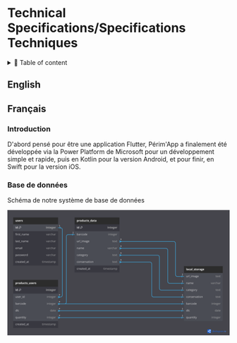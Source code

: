 # Technical Specifications/Specifications Techniques

<details>
<summary>📖 Table of content</summary>

- [Technical Specifications/Specifications Techniques](#technical-specificationsspecifications-techniques)
  - [English](#english)
  - [Français](#français)
    - [Introduction](#introduction)
    - [Base de données](#base-de-données)
</details>

## English

## Français

### Introduction

D'abord pensé pour être une application Flutter, Périm'App a finalement été développée via la Power Platform de Microsoft pour un développement simple et rapide, puis en Kotlin pour la version Android, et pour finir, en Swift pour la version iOS.

### Base de données

Schéma de notre système de base de données

<img align=center src="../Images/Perim_App-pages-2.png">